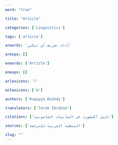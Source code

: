 ```yaml
---
word: "true"

title: "Article"

categories: ['Linguistics']

tags: ['article']

arwords: 'أداة تعريف أو تنكير'

arexps: []

enwords: ['Article']

enexps: []

arlexicons: 'أ'

enlexicons: ['A']

authors: ['Ruqayya Roshdy']

translators: ['Tarek Ibrahim']

citations: ['دليل أكسفورد في السانيات الحاسوبية']

sources: ['المنظمة العربية للترجمة']

slug: ""
---
```

